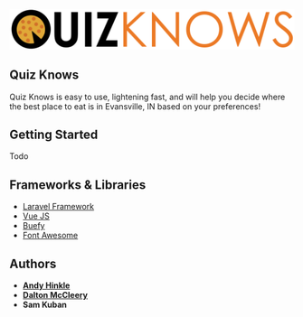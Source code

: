 ![Drag Racing](./public/img/quizknows.png)

## Quiz Knows

Quiz Knows is easy to use, lightening fast, and will help you decide where the best place to eat is in Evansville, IN based on your preferences!

## Getting Started

Todo

## Frameworks & Libraries

- [Laravel Framework](https://github.com/laravel/laravel)
- [Vue JS](https://vuejs.org/)
- [Buefy](https://buefy.github.io/)
- [Font Awesome](https://fontawesome.com/)

## Authors

- **[Andy Hinkle](https://github.com/ahinkle)**
- **[Dalton McCleery](https://github.com/DaltonMcCleery)**
- **Sam Kuban**